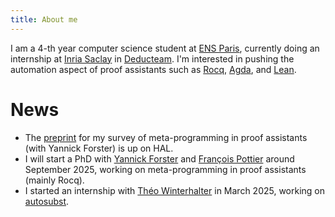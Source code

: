 ```yaml
---
title: About me
---
```


I am a 4-th year computer science student at [ENS Paris][ens], currently doing an internship at [Inria Saclay][inria-saclay] in [Deducteam][deducteam]. I'm interested in pushing the automation aspect of proof assistants such as [Rocq][rocq], [Agda][agda], and [Lean][lean]. 

# News

- The [preprint][metaprog-paper] for my survey of meta-programming in proof assistants (with Yannick Forster) is up on HAL.
- I will start a PhD with [Yannick Forster][yannick-forster] and [François Pottier][françois-pottier] around September 2025, working on meta-programming in proof assistants (mainly Rocq).     
- I started an internship with [Théo Winterhalter][théo-winterhalter] in March 2025, working on [autosubst][autosubst-paper].

[ens]: https://www.ens.psl.eu/
[inria-saclay]: https://www.inria.fr/fr/centre-inria-de-saclay
[deducteam]: https://deducteam.gitlabpages.inria.fr/
[rocq]: https://rocq-prover.org/
[lean]: https://lean-lang.org/
[agda]: https://agda.readthedocs.io/en/latest/getting-started/what-is-agda.html
[autosubst-paper]: https://dl.acm.org/doi/10.1145/3293880.3294101
[mary-sheeran]: https://www.cse.chalmers.se/~ms/
[yannick-forster]: https://yforster.de/
[théo-winterhalter]: https://theowinterhalter.github.io/
[françois-pottier]: https://pauillac.inria.fr/~fpottier/ 
[metaprog-paper]: https://hal.science/hal-05024207